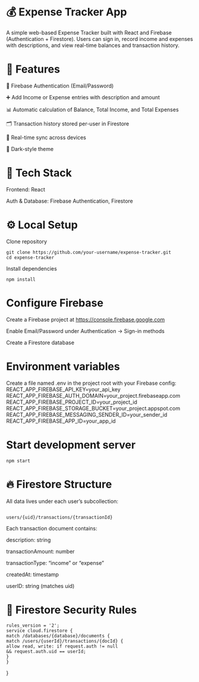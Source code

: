 # 💰 Expense Tracker App
A simple web-based Expense Tracker built with React and Firebase (Authentication + Firestore). Users can sign in, record income and expenses with descriptions, and view real-time balances and transaction history.

# 🚀 Features
🔐 Firebase Authentication (Email/Password)

➕ Add Income or Expense entries with description and amount

📊 Automatic calculation of Balance, Total Income, and Total Expenses

🗂️ Transaction history stored per-user in Firestore

🔄 Real-time sync across devices

🌙 Dark-style theme

# 🧰 Tech Stack
Frontend: React

Auth & Database: Firebase Authentication, Firestore

# ⚙️ Local Setup
Clone repository
```
git clone https://github.com/your-username/expense-tracker.git
cd expense-tracker
```

Install dependencies
```
npm install
```
# Configure Firebase

Create a Firebase project at https://console.firebase.google.com

Enable Email/Password under Authentication → Sign-in methods

Create a Firestore database

# Environment variables
Create a file named .env in the project root with your Firebase config:
REACT_APP_FIREBASE_API_KEY=your_api_key
REACT_APP_FIREBASE_AUTH_DOMAIN=your_project.firebaseapp.com
REACT_APP_FIREBASE_PROJECT_ID=your_project_id
REACT_APP_FIREBASE_STORAGE_BUCKET=your_project.appspot.com
REACT_APP_FIREBASE_MESSAGING_SENDER_ID=your_sender_id
REACT_APP_FIREBASE_APP_ID=your_app_id

# Start development server
```
npm start
```
# 🔥 Firestore Structure
All data lives under each user’s subcollection:
```

users/{uid}/transactions/{transactionId}
```

Each transaction document contains:

description: string

transactionAmount: number

transactionType: “income” or “expense”

createdAt: timestamp

userID: string (matches uid)

# 🔐 Firestore Security Rules
```
rules_version = '2';
service cloud.firestore {
match /databases/{database}/documents {
match /users/{userId}/transactions/{docId} {
allow read, write: if request.auth != null
&& request.auth.uid == userId;
}
}
```
}
